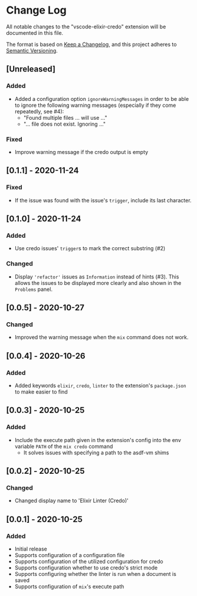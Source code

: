 # Change Log

All notable changes to the "vscode-elixir-credo" extension will be documented in this file.

The format is based on [Keep a Changelog](https://keepachangelog.com/en/1.0.0/),
and this project adheres to [Semantic Versioning](https://semver.org/spec/v2.0.0.html).

## [Unreleased]

### Added

- Added a configuration option `ignoreWarningMessages` in order to be able to ignore the following warning messages (especially if they come repeatedly, see #4):
  - "Found multiple files ... will use ..."
  - "... file does not exist. Ignoring ..."

### Fixed

- Improve warning message if the credo output is empty

## [0.1.1] - 2020-11-24

### Fixed

- If the issue was found with the issue's `trigger`, include its last character.

## [0.1.0] - 2020-11-24

### Added

- Use credo issues' `trigger`s to mark the correct substring (#2)

### Changed

- Display `'refactor'` issues as `Information` instead of hints (#3).
  This allows the issues to be displayed more clearly and also shown in the `Problems` panel.

## [0.0.5] - 2020-10-27

### Changed

- Improved the warning message when the `mix` command does not work.

## [0.0.4] - 2020-10-26

### Added

- Added keywords `elixir`, `credo`, `linter` to the extension's `package.json` to make easier to find

## [0.0.3] - 2020-10-25

### Added

- Include the execute path given in the extension's config into the env variable `PATH` of the `mix credo` command
  - It solves issues with specifying a path to the asdf-vm shims

## [0.0.2] - 2020-10-25

### Changed

- Changed display name to 'Elixir Linter (Credo)'

## [0.0.1] - 2020-10-25

### Added

- Initial release
- Supports configuration of a configuration file
- Supports configuration of the utilized configuration for credo
- Supports configuration whether to use credo's strict mode
- Supports configuring whether the linter is run when a document is saved
- Supports configuration of `mix`'s execute path
